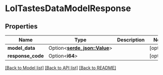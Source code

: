 # LolTastesDataModelResponse

## Properties

Name | Type | Description | Notes
------------ | ------------- | ------------- | -------------
**model_data** | Option<[**serde_json::Value**](.md)> |  | [optional]
**response_code** | Option<**i64**> |  | [optional]

[[Back to Model list]](../README.md#documentation-for-models) [[Back to API list]](../README.md#documentation-for-api-endpoints) [[Back to README]](../README.md)


